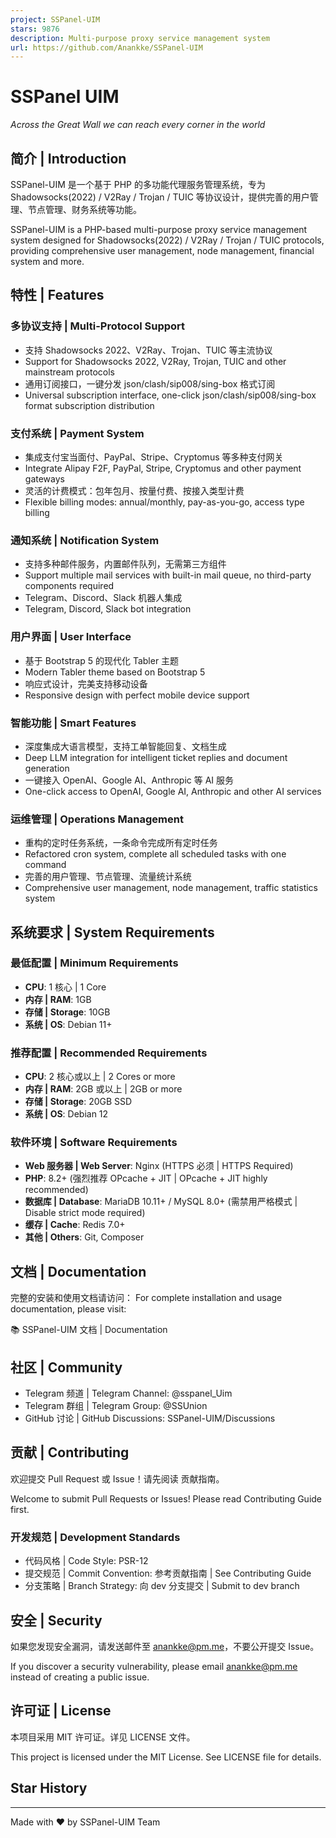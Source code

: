 ```yaml
---
project: SSPanel-UIM
stars: 9876
description: Multi-purpose proxy service management system
url: https://github.com/Anankke/SSPanel-UIM
---
```


SSPanel UIM
===========

_Across the Great Wall we can reach every corner in the world_

简介 | Introduction
-----------------

SSPanel-UIM 是一个基于 PHP 的多功能代理服务管理系统，专为 Shadowsocks(2022) / V2Ray / Trojan / TUIC 等协议设计，提供完善的用户管理、节点管理、财务系统等功能。

SSPanel-UIM is a PHP-based multi-purpose proxy service management system designed for Shadowsocks(2022) / V2Ray / Trojan / TUIC protocols, providing comprehensive user management, node management, financial system and more.

特性 | Features
-------------

### 多协议支持 | Multi-Protocol Support

-   支持 Shadowsocks 2022、V2Ray、Trojan、TUIC 等主流协议
-   Support for Shadowsocks 2022, V2Ray, Trojan, TUIC and other mainstream protocols
-   通用订阅接口，一键分发 json/clash/sip008/sing-box 格式订阅
-   Universal subscription interface, one-click json/clash/sip008/sing-box format subscription distribution

### 支付系统 | Payment System

-   集成支付宝当面付、PayPal、Stripe、Cryptomus 等多种支付网关
-   Integrate Alipay F2F, PayPal, Stripe, Cryptomus and other payment gateways
-   灵活的计费模式：包年包月、按量付费、按接入类型计费
-   Flexible billing modes: annual/monthly, pay-as-you-go, access type billing

### 通知系统 | Notification System

-   支持多种邮件服务，内置邮件队列，无需第三方组件
-   Support multiple mail services with built-in mail queue, no third-party components required
-   Telegram、Discord、Slack 机器人集成
-   Telegram, Discord, Slack bot integration

### 用户界面 | User Interface

-   基于 Bootstrap 5 的现代化 Tabler 主题
-   Modern Tabler theme based on Bootstrap 5
-   响应式设计，完美支持移动设备
-   Responsive design with perfect mobile device support

### 智能功能 | Smart Features

-   深度集成大语言模型，支持工单智能回复、文档生成
-   Deep LLM integration for intelligent ticket replies and document generation
-   一键接入 OpenAI、Google AI、Anthropic 等 AI 服务
-   One-click access to OpenAI, Google AI, Anthropic and other AI services

### 运维管理 | Operations Management

-   重构的定时任务系统，一条命令完成所有定时任务
-   Refactored cron system, complete all scheduled tasks with one command
-   完善的用户管理、节点管理、流量统计系统
-   Comprehensive user management, node management, traffic statistics system

系统要求 | System Requirements
--------------------------

### 最低配置 | Minimum Requirements

-   **CPU**: 1 核心 | 1 Core
-   **内存 | RAM**: 1GB
-   **存储 | Storage**: 10GB
-   **系统 | OS**: Debian 11+

### 推荐配置 | Recommended Requirements

-   **CPU**: 2 核心或以上 | 2 Cores or more
-   **内存 | RAM**: 2GB 或以上 | 2GB or more
-   **存储 | Storage**: 20GB SSD
-   **系统 | OS**: Debian 12

### 软件环境 | Software Requirements

-   **Web 服务器 | Web Server**: Nginx (HTTPS 必须 | HTTPS Required)
-   **PHP**: 8.2+ (强烈推荐 OPcache + JIT | OPcache + JIT highly recommended)
-   **数据库 | Database**: MariaDB 10.11+ / MySQL 8.0+ (需禁用严格模式 | Disable strict mode required)
-   **缓存 | Cache**: Redis 7.0+
-   **其他 | Others**: Git, Composer

文档 | Documentation
------------------

完整的安装和使用文档请访问： For complete installation and usage documentation, please visit:

📚 SSPanel-UIM 文档 | Documentation

社区 | Community
--------------

-   Telegram 频道 | Telegram Channel: @sspanel\_Uim
-   Telegram 群组 | Telegram Group: @SSUnion
-   GitHub 讨论 | GitHub Discussions: SSPanel-UIM/Discussions

贡献 | Contributing
-----------------

欢迎提交 Pull Request 或 Issue！请先阅读 贡献指南。

Welcome to submit Pull Requests or Issues! Please read Contributing Guide first.

### 开发规范 | Development Standards

-   代码风格 | Code Style: PSR-12
-   提交规范 | Commit Convention: 参考贡献指南 | See Contributing Guide
-   分支策略 | Branch Strategy: 向 dev 分支提交 | Submit to dev branch

安全 | Security
-------------

如果您发现安全漏洞，请发送邮件至 anankke@pm.me，不要公开提交 Issue。

If you discover a security vulnerability, please email anankke@pm.me instead of creating a public issue.

许可证 | License
-------------

本项目采用 MIT 许可证。详见 LICENSE 文件。

This project is licensed under the MIT License. See LICENSE file for details.

Star History
------------

* * *

Made with ❤️ by SSPanel-UIM Team
